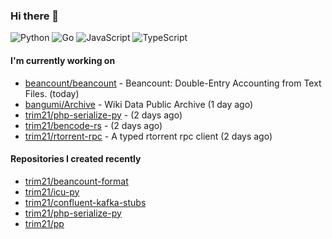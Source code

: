 ### Hi there 👋

![Python](https://img.shields.io/badge/python-3670A0?style=for-the-badge&logo=python&logoColor=ffdd54)
![Go](https://img.shields.io/badge/go-%2300ADD8.svg?style=for-the-badge&logo=go&logoColor=white)
![JavaScript](https://img.shields.io/badge/javascript-%23323330.svg?style=for-the-badge&logo=javascript&logoColor=%23F7DF1E)
![TypeScript](https://img.shields.io/badge/typescript-%23007ACC.svg?style=for-the-badge&logo=typescript&logoColor=white)

#### I'm currently working on

- [beancount/beancount](https://github.com/beancount/beancount) - Beancount: Double-Entry Accounting from Text Files. (today)
- [bangumi/Archive](https://github.com/bangumi/Archive) - Wiki Data Public Archive (1 day ago)
- [trim21/php-serialize-py](https://github.com/trim21/php-serialize-py) -  (2 days ago)
- [trim21/bencode-rs](https://github.com/trim21/bencode-rs) -  (2 days ago)
- [trim21/rtorrent-rpc](https://github.com/trim21/rtorrent-rpc) - A typed rtorrent rpc client (2 days ago)

#### Repositories I created recently

- [trim21/beancount-format](https://github.com/trim21/beancount-format)
- [trim21/icu-py](https://github.com/trim21/icu-py)
- [trim21/confluent-kafka-stubs](https://github.com/trim21/confluent-kafka-stubs)
- [trim21/php-serialize-py](https://github.com/trim21/php-serialize-py)
- [trim21/pp](https://github.com/trim21/pp)
